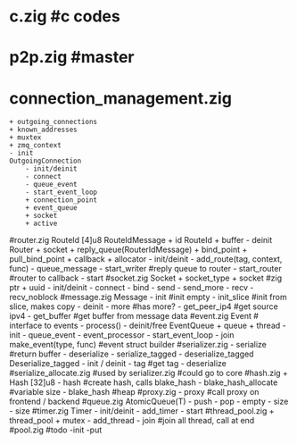 # c.zig #c codes
# p2p.zig #master
# connection_management.zig
	+ outgoing_connections
	+ known_addresses
	+ muxtex
	+ zmq_context
	- init
	OutgoingConnection
		- init/deinit
		- connect
		- queue_event
		- start_event_loop
		+ connection_point
		+ event_queue
		+ socket
		+ active
#router.zig
	RouteId [4]u8
	RouteIdMessage
		+ id RouteId
		+ buffer
		- deinit
	Router
		+ socket
		+ reply_queue(RouterIdMessage)
		+ bind_point
		+ pull_bind_point
		+ callback
		+ allocator
		- init/deinit
		- add_route(tag, context, func)
		- queue_message
		- start_writer #reply queue to router
		- start_router #router to callback
		- start
#socket.zig
	Socket
	+ socket_type
	+ socket #zig ptr
	+ uuid
	- init/deinit
	- connect
	- bind
	- send
	- send_more
	- recv
	- recv_noblock
#message.zig
	Message
		- init #init empty
		- init_slice #init from slice, makes copy
		- deinit
		- more #has more?
		- get_peer_ip4 #get source ipv4
		- get_buffer #get buffer from message data
#event.zig
	Event
		# interface to events
		- process()
		- deinit/free
	EventQueue
		+ queue
		+ thread
		- init
		- queue_event
		- event_processor
		- start_event_loop
		- join
	make_event(type, func) #event struct builder
#serializer.zig
	- serialize #return buffer
	- deserialize
	- serialize_tagged
	- deserialize_tagged
	Deserialize_tagged
		- init / deinit
		- tag #get tag
		- deserialize
#serialize_allocate.zig
	#used by serializer.zig
	#could go to core
#hash.zig
	+ Hash [32]u8
	- hash #create hash, calls blake_hash
	- blake_hash_allocate #variable size
	- blake_hash #heap
#proxy.zig
	- proxy #call proxy on frontend / backend
#queue.zig
	AtomicQueue(T)
		- push
		- pop
		- empty
		- size
		- size
#timer.zig
	Timer
		- init/deinit
		- add_timer
		- start
#thread_pool.zig
	+ thread_pool
	+ mutex
	- add_thread
	- join #join all thread, call at end
#pool.zig
	#todo
	-init
	-put
	
